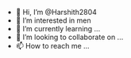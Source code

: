 - 👋 Hi, I’m @Harshith2804
- 👀 I’m interested in men
- 🌱 I’m currently learning ...
- 💞️ I’m looking to collaborate on ...
- 📫 How to reach me ...

<!---
Harshith2804/Harshith2804 is a ✨ special ✨ repository because its `README.md` (this file) appears on your GitHub profile.
You can click the Preview link to take a look at your changes.
--->
